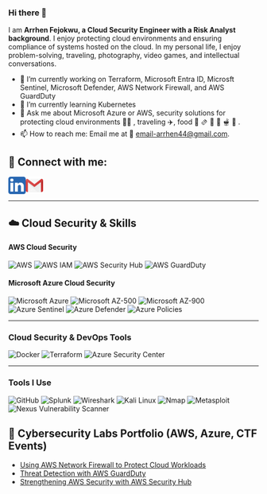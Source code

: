 ### Hi there 👋


I am **Arrhen Fejokwu, a Cloud Security Engineer with a Risk Analyst background**. I enjoy protecting cloud environments and ensuring compliance of systems hosted on the cloud. In my personal life, I enjoy problem-solving, traveling, photography, video games, and intellectual conversations.

- 🔐 I’m currently working on Terraform, Microsoft Entra ID, Microsft Sentinel, Microsoft Defender, AWS Network Firewall, and AWS GuardDuty 
- 🌱 I’m currently learning Kubernetes
- 💬 Ask me about Microsoft Azure or AWS, security solutions for protecting cloud environments 👩‍💻 , traveling ✈️, food 🌯 🫔 🥗 🥘 🫕 🥫 .
- 📫 How to reach me: Email me at 📱 email-arrhen44@gmail.com.

## 🤝 Connect with me:

<a href="https://www.linkedin.com/in/arrhen-fejokwu-ab45a6143/"><img align="left" src="https://raw.githubusercontent.com/deepajarout/deepajarout/main/5296501_linkedin_network_linkedin logo_icon.png" alt="deepa Jarout | LinkedIn" width="35px"/></a>

<a href="mailto:arrhen44@gmail.com"><img align="left" src="https://raw.githubusercontent.com/deepajarout/deepajarout/main/2993691_brand_brands_gmail_logo_logos_icon.png" alt="deepa jarout | Gmail" width="35px"/></a>

</br>
</br>


---

## ☁️ **Cloud Security & Skills**  
#### **AWS Cloud Security**  
![AWS](https://img.shields.io/badge/AWS-Cloud%20Security-orange?logo=amazonaws) ![AWS IAM](https://img.shields.io/badge/AWS%20IAM-Identity%20%26%20Access%20Management-yellow?logo=amazonaws) ![AWS Security Hub](https://img.shields.io/badge/AWS%20Security%20Hub-Cloud%20Security-orange?logo=amazonaws) ![AWS GuardDuty](https://img.shields.io/badge/AWS%20GuardDuty-Threat%20Detection-red?logo=amazonaws)  

#### **Microsoft Azure Cloud Security**  
![Microsoft Azure](https://img.shields.io/badge/Microsoft%20Azure-Cloud%20Security-blue?logo=microsoftazure)  ![Microsoft AZ-500](https://img.shields.io/badge/Microsoft%20AZ--500-Security%20Engineer%20Expert-blue?logo=microsoftazure)  ![Microsoft AZ-900](https://img.shields.io/badge/Microsoft%20AZ--900-Fundamentals-blue?logo=microsoftazure)  ![Azure Sentinel](https://img.shields.io/badge/Azure%20Sentinel-Security%20Analytics-blue?logo=microsoftazure)  ![Azure Defender](https://img.shields.io/badge/Azure%20Defender-Cloud%20Protection-blue?logo=microsoftazure)  ![Azure Policies](https://img.shields.io/badge/Azure%20Policies-Governance%20%26%20Compliance-blue?logo=microsoftazure)  

---

### **Cloud Security & DevOps Tools**  
![Docker](https://img.shields.io/badge/Docker-Containerization-blue?logo=docker)  ![Terraform](https://img.shields.io/badge/Terraform-Infrastructure%20as%20Code-purple?logo=terraform)  ![Azure Security Center](https://img.shields.io/badge/Azure%20Security%20Center-Cloud%20Protection-blue?logo=microsoftazure)  

---

### **Tools I Use**  
![GitHub](https://img.shields.io/badge/GitHub-Version%20Control-black?logo=github)  ![Splunk](https://img.shields.io/badge/Splunk-SIEM-green?logo=splunk)  ![Wireshark](https://img.shields.io/badge/Wireshark-Network%20Analysis-blue?logo=wireshark)  ![Kali Linux](https://img.shields.io/badge/Kali%20Linux-Penetration%20Testing-blue?logo=kalilinux)  ![Nmap](https://img.shields.io/badge/Nmap-Network%20Scanning-green?logo=nmap)  ![Metasploit](https://img.shields.io/badge/Metasploit-Penetration%20Testing-red?logo=metasploit)  ![Nexus Vulnerability Scanner](https://img.shields.io/badge/Nexus%20Vulnerability%20Scanner-Security-orange?logo=sonatype)  


## 📝 Cybersecurity Labs Portfolio (AWS, Azure, CTF Events)

- [Using AWS Network Firewall to Protect Cloud Workloads](https://arrhenfejokwucybersecurityportfolio.us/?p=70)
- [Threat Detection with AWS GuardDuty](https://arrhenfejokwucybersecurityportfolio.us/?p=66)
- [Strengthening AWS Security with AWS Security Hub](https://arrhenfejokwucybersecurityportfolio.us/?p=60)


